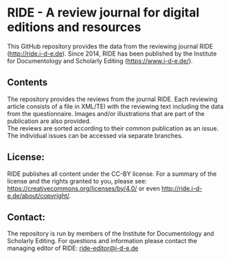 # RIDE - A review journal for digital editions and resources

This GitHub repository provides the data from the reviewing journal RIDE (http://ride.i-d-e.de). Since 2014, RIDE has been published by the Institute for Documentology and Scholarly Editing (https://www.i-d-e.de/).  

## Contents
The repository provides the reviews from the journal RIDE. Each reviewing article consists of a file in XML/TEI with the reviewing text including the data from the questionnaire. Images and/or illustrations that are part of the publication are also provided.                
The reviews are sorted according to their common publication as an issue. The individual issues can be accessed via separate branches. 

## License: 
RIDE publishes all content under the CC-BY license. For a summary of the license and the rights granted to you, please see: https://creativecommons.org/licenses/by/4.0/ or even http://ride.i-d-e.de/about/copyright/.

## Contact:
The repository is run by members of the Institute for Documentology and Scholarly Editing. For questions and information please contact the managing editor of RIDE: ride-editor@i-d-e.de

